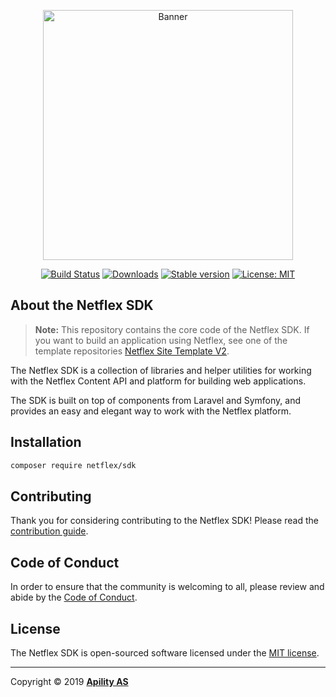 <p align="center">
<img width="400" src="https://d3lnipq2e3xuc0.cloudfront.net/media/l/800x400/1557406595/banner.png" alt="Banner">
</p>

<p align="center">
<a href="https://circleci.com/gh/netflex-sdk/sdk"><img src="https://circleci.com/gh/netflex-sdk/sdk.svg?style=shield&circle-token=40188cfe2c6ab765c48f112c427785f44f3745f5" alt="Build Status"></a>
<a href="https://packagist.org/packages/netflex/sdk/stats"><img src="https://img.shields.io/packagist/dm/netflex/sdk" alt="Downloads"></a>
<a href="https://packagist.org/packages/netflex/sdk"><img src="https://img.shields.io/packagist/v/netflex/sdk?label=stable" alt="Stable version"></a>
<a href="https://opensource.org/licenses/MIT"><img src="https://img.shields.io/github/license/netflex-sdk/sdk.svg" alt="License: MIT"></a>
</p>

## About the Netflex SDK

> **Note:** This repository contains the core code of the Netflex SDK. If you want to build an application using Netflex, see one of the template repositories [Netflex Site Template V2](https://github.com/netflexsites/site-template-v2).

The Netflex SDK is a collection of libraries and helper utilities for working with the Netflex Content API and platform for building web applications.

The SDK is built on top of components from Laravel and Symfony, and provides an easy and elegant way to work with the Netflex platform.

## Installation

```bash
composer require netflex/sdk
```

## Contributing

Thank you for considering contributing to the Netflex SDK! Please read the [contribution guide](CONTRIBUTING.md).

## Code of Conduct

In order to ensure that the community is welcoming to all, please review and abide by the [Code of Conduct](CODE_OF_CONDUCT.md).

## License

The Netflex SDK is open-sourced software licensed under the [MIT license](LICENSE.md).

<hr>

Copyright &copy; 2019 **[Apility AS](https://apility.no)**
